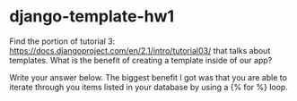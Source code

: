 # django-template-hw1

Find the portion of tutorial 3: https://docs.djangoproject.com/en/2.1/intro/tutorial03/ that talks about templates. What is the benefit of creating a template inside of our app?

Write your answer below.
The biggest benefit I got was that you are able to iterate through you items listed in your database by using a {% for %} loop.
